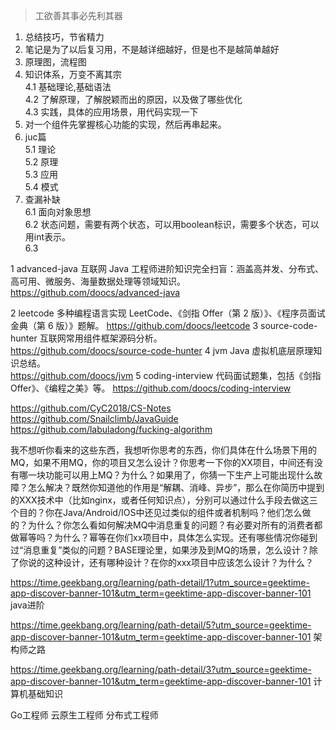 > 工欲善其事必先利其器
1. 总结技巧，节省精力
2. 笔记是为了以后复习用，不是越详细越好，但是也不是越简单越好
3. 原理图，流程图
4. 知识体系，万变不离其宗  
   4.1 基础理论,基础语法  
   4.2 了解原理，了解脱颖而出的原因，以及做了哪些优化  
   4.3 实践，具体的应用场景，用代码实现一下  
5. 对一个组件先掌握核心功能的实现，然后再串起来。
6. juc篇  
    5.1 理论    
    5.2 原理  
    5.3 应用  
    5.4 模式  
7. 查漏补缺  
    6.1 面向对象思想  
    6.2 状态问题，需要有两个状态，可以用boolean标识，需要多个状态，可以用int表示。  
    6.3 


1	advanced-java	互联网 Java 工程师进阶知识完全扫盲：涵盖高并发、分布式、高可用、微服务、海量数据处理等领域知识。 https://github.com/doocs/advanced-java	

2	leetcode	多种编程语言实现 LeetCode、《剑指 Offer（第 2 版）》、《程序员面试金典（第 6 版）》题解。	
https://github.com/doocs/leetcode
3	source-code-hunter	互联网常用组件框架源码分析。	
https://github.com/doocs/source-code-hunter
4	jvm	Java 虚拟机底层原理知识总结。	
https://github.com/doocs/jvm
5	coding-interview	代码面试题集，包括《剑指 Offer》、《编程之美》等。
https://github.com/doocs/coding-interview

https://github.com/CyC2018/CS-Notes
https://github.com/Snailclimb/JavaGuide
https://github.com/labuladong/fucking-algorithm

我不想听你看来的这些东西，我想听你思考的东西，你们具体在什么场景下用的MQ，如果不用MQ，你的项目又怎么设计？你思考一下你的XX项目，中间还有没有哪一块功能可以用上MQ？为什么？如果用了，你猜一下生产上可能出现什么故障？怎么解决？既然你知道他的作用是“解耦、消峰、异步”，那么在你简历中提到的XXX技术中（比如nginx，或者任何知识点），分别可以通过什么手段去做这三个目的？你在Java/Android/IOS中还见过类似的组件或者机制吗？他们怎么做的？为什么？你怎么看如何解决MQ中消息重复的问题？有必要对所有的消费者都做幂等吗？为什么？幂等在你们xx项目中，具体怎么实现。还有哪些情况你碰到过“消息重复”类似的问题？BASE理论里，如果涉及到MQ的场景，怎么设计？除了你说的这种设计，还有哪种设计？在你的xxx项目中应该怎么设计？为什么？



https://time.geekbang.org/learning/path-detail/1?utm_source=geektime-app-discover-banner-101&utm_term=geektime-app-discover-banner-101 java进阶


https://time.geekbang.org/learning/path-detail/5?utm_source=geektime-app-discover-banner-101&utm_term=geektime-app-discover-banner-101 架构师之路


https://time.geekbang.org/learning/path-detail/3?utm_source=geektime-app-discover-banner-101&utm_term=geektime-app-discover-banner-101 计算机基础知识

Go工程师
云原生工程师
分布式工程师
